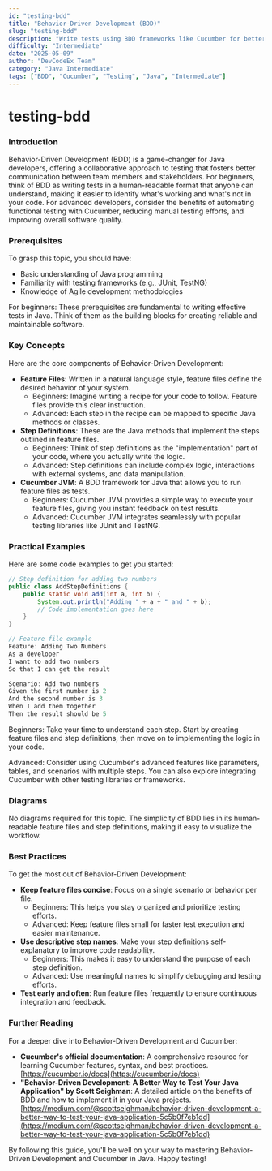 ```yaml
---
id: "testing-bdd"
title: "Behavior-Driven Development (BDD)"
slug: "testing-bdd"
description: "Write tests using BDD frameworks like Cucumber for better collaboration."
difficulty: "Intermediate"
date: "2025-05-09"
author: "DevCodeEx Team"
category: "Java Intermediate"
tags: ["BDD", "Cucumber", "Testing", "Java", "Intermediate"]
---
```


**testing-bdd**
================

### Introduction
Behavior-Driven Development (BDD) is a game-changer for Java developers, offering a collaborative approach to testing that fosters better communication between team members and stakeholders. For beginners, think of BDD as writing tests in a human-readable format that anyone can understand, making it easier to identify what's working and what's not in your code. For advanced developers, consider the benefits of automating functional testing with Cucumber, reducing manual testing efforts, and improving overall software quality.

### Prerequisites
To grasp this topic, you should have:

* Basic understanding of Java programming
* Familiarity with testing frameworks (e.g., JUnit, TestNG)
* Knowledge of Agile development methodologies

For beginners: These prerequisites are fundamental to writing effective tests in Java. Think of them as the building blocks for creating reliable and maintainable software.

### Key Concepts
Here are the core components of Behavior-Driven Development:

* **Feature Files**: Written in a natural language style, feature files define the desired behavior of your system.
	+ Beginners: Imagine writing a recipe for your code to follow. Feature files provide this clear instruction.
	+ Advanced: Each step in the recipe can be mapped to specific Java methods or classes.
* **Step Definitions**: These are the Java methods that implement the steps outlined in feature files.
	+ Beginners: Think of step definitions as the "implementation" part of your code, where you actually write the logic.
	+ Advanced: Step definitions can include complex logic, interactions with external systems, and data manipulation.
* **Cucumber JVM**: A BDD framework for Java that allows you to run feature files as tests.
	+ Beginners: Cucumber JVM provides a simple way to execute your feature files, giving you instant feedback on test results.
	+ Advanced: Cucumber JVM integrates seamlessly with popular testing libraries like JUnit and TestNG.

### Practical Examples
Here are some code examples to get you started:

```java
// Step definition for adding two numbers
public class AddStepDefinitions {
    public static void add(int a, int b) {
        System.out.println("Adding " + a + " and " + b);
        // Code implementation goes here
    }
}

// Feature file example
Feature: Adding Two Numbers
As a developer
I want to add two numbers
So that I can get the result

Scenario: Add two numbers
Given the first number is 2
And the second number is 3
When I add them together
Then the result should be 5
```

Beginners: Take your time to understand each step. Start by creating feature files and step definitions, then move on to implementing the logic in your code.

Advanced: Consider using Cucumber's advanced features like parameters, tables, and scenarios with multiple steps. You can also explore integrating Cucumber with other testing libraries or frameworks.

### Diagrams
No diagrams required for this topic. The simplicity of BDD lies in its human-readable feature files and step definitions, making it easy to visualize the workflow.

### Best Practices
To get the most out of Behavior-Driven Development:

* **Keep feature files concise**: Focus on a single scenario or behavior per file.
	+ Beginners: This helps you stay organized and prioritize testing efforts.
	+ Advanced: Keep feature files small for faster test execution and easier maintenance.
* **Use descriptive step names**: Make your step definitions self-explanatory to improve code readability.
	+ Beginners: This makes it easy to understand the purpose of each step definition.
	+ Advanced: Use meaningful names to simplify debugging and testing efforts.
* **Test early and often**: Run feature files frequently to ensure continuous integration and feedback.

### Further Reading
For a deeper dive into Behavior-Driven Development and Cucumber:

* **Cucumber's official documentation**: A comprehensive resource for learning Cucumber features, syntax, and best practices. [https://cucumber.io/docs](https://cucumber.io/docs)
* **"Behavior-Driven Development: A Better Way to Test Your Java Application" by Scott Seighman**: A detailed article on the benefits of BDD and how to implement it in your Java projects. [https://medium.com/@scottseighman/behavior-driven-development-a-better-way-to-test-your-java-application-5c5b0f7eb1dd](https://medium.com/@scottseighman/behavior-driven-development-a-better-way-to-test-your-java-application-5c5b0f7eb1dd)

By following this guide, you'll be well on your way to mastering Behavior-Driven Development and Cucumber in Java. Happy testing!
